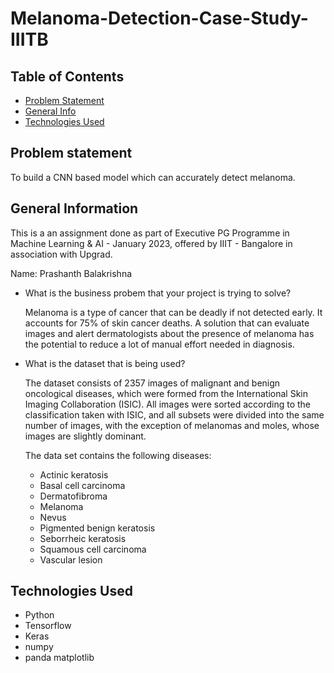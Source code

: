 # Melanoma-Detection-Case-Study-IIITB

## Table of Contents
* [Problem Statement](#problem-statement)
* [General Info](#general-information)
* [Technologies Used](#technologies-used)



<!-- You can include any other section that is pertinent to your problem -->

## Problem statement
To build a CNN based model which can accurately detect melanoma. 

## General Information
This is a an assignment done as part of Executive PG Programme in Machine Learning & AI - January 2023, offered by IIIT - Bangalore in association with Upgrad.

Name: Prashanth Balakrishna

- What is the business probem that your project is trying to solve?
  
  Melanoma is a type of cancer that can be deadly if not detected early. It accounts for 75% of skin cancer deaths. A solution that can evaluate images and alert dermatologists about the presence of melanoma has the potential to reduce a lot of manual effort needed in diagnosis.

- What is the dataset that is being used?
  
  The dataset consists of 2357 images of malignant and benign oncological diseases, which were formed from the International Skin Imaging Collaboration (ISIC). All images   were sorted according to the classification taken with ISIC, and all subsets were divided into the same number of images, with the exception of melanomas and moles,       whose images are slightly dominant.

  The data set contains the following diseases:

    - Actinic keratosis
    - Basal cell carcinoma
    - Dermatofibroma
    - Melanoma
    - Nevus
    - Pigmented benign keratosis
    - Seborrheic keratosis
    - Squamous cell carcinoma
    - Vascular lesion

## Technologies Used
- Python
- Tensorflow
- Keras
- numpy
- panda
matplotlib
